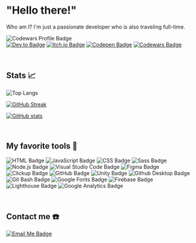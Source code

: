 # "Hello there!"

Who am I? I'm just a passionate developer who is also traveling full-time.

![Codewars Profile Badge](https://www.codewars.com/users/thcheetah777/badges/large)\
[![Dev.to Badge](https://img.shields.io/badge/dev.to-000000?style=for-the-badge&logo=dev.to)](https://dev.to/thcheetah777)
[![Itch.io Badge](https://img.shields.io/badge/itch.io-fff0f0?style=for-the-badge&logo=itch.io)](https://thcheetah777.itch.io/)
[![Codepen Badge](https://img.shields.io/badge/codepen-000000?style=for-the-badge&logo=codepen)](https://codepen.io/thecheetah777)
[![Codewars Badge](https://img.shields.io/badge/codewars-b1361e?style=for-the-badge&logo=codewars)](https://www.codewars.com/users/thcheetah777)

&nbsp;

## Stats 📈

![Top Langs](https://github-readme-stats.vercel.app/api/top-langs/?username=thcheetah777&layout=compact)

[![GitHub Streak](https://github-readme-streak-stats.herokuapp.com?user=thcheetah777&hide_border=true&fire=FB8C01&ring=FB8C01)](https://git.io/streak-stats)

[![GitHub stats](https://github-readme-stats.vercel.app/api?username=thcheetah777&show_icons=true)](https://github.com/anuraghazra/github-readme-stats)

&nbsp;

## My favorite tools 🔨

![HTML Badge](https://img.shields.io/badge/HTML5-ff8d29?style=for-the-badge&logo=html5)
![JavaScript Badge](https://img.shields.io/badge/JavaScript-cbaf2f?style=for-the-badge&logo=javascript)
![CSS Badge](https://img.shields.io/badge/CSS3-249cd3?style=for-the-badge&logo=css3)
![Sass Badge](https://img.shields.io/badge/Sass-303030?style=for-the-badge&logo=sass)
![Node.js Badge](https://img.shields.io/badge/Node.js-184b18?style=for-the-badge&logo=node.js)
![Visual Studio Code Badge](https://img.shields.io/badge/Visual%20Studio%20Code-3fa4e9?style=for-the-badge&logo=visualstudiocode)
![Figma Badge](https://img.shields.io/badge/Figma-1c1c1c?style=for-the-badge&logo=figma)
![Clickup Badge](https://img.shields.io/badge/Figma-ffffff?style=for-the-badge&logo=clickup)
![GitHub Badge](https://img.shields.io/badge/GitHub-000000?style=for-the-badge&logo=github)
![Unity Badge](https://img.shields.io/badge/Unity-000000?style=for-the-badge&logo=unity)
![Github Desktop Badge](https://img.shields.io/badge/GitHub%20Desktop-7e30a2?style=for-the-badge&logo=github)
![Git Bash Badge](https://img.shields.io/badge/Git%20Bash-ffffff?style=for-the-badge&logo=git)
![Google Fonts Badge](https://img.shields.io/badge/Google%20Fonts-ffffff?style=for-the-badge&logo=googlefonts)
![Firebase Badge](https://img.shields.io/badge/Firebase-e97b0a?style=for-the-badge&logo=firebase)
![Lighthouse Badge](https://img.shields.io/badge/Lighthouse-ffffff?style=for-the-badge&logo=lighthouse)
![Google Analytics Badge](https://img.shields.io/badge/Google%20Analytics-3b3b3b?style=for-the-badge&logo=googleanalytics)

&nbsp;

## Contact me ☎️

[![Email Me Badge](https://img.shields.io/badge/Email%20Me-✉-3b3b3b?style=for-the-badge&logoWidth=40)](mailto:thcheetah777@gmail.com)
